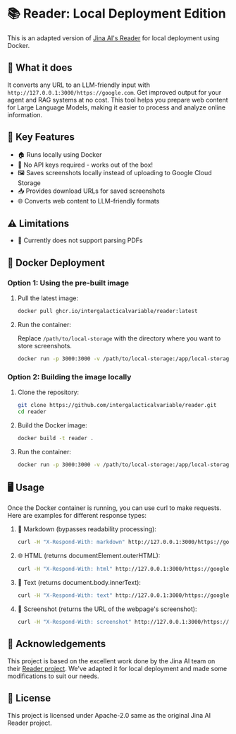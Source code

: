 # 📚 Reader: Local Deployment Edition

This is an adapted version of [Jina AI's Reader](https://github.com/jina-ai/reader) for local deployment using Docker. 

## 🎯 What it does

It converts any URL to an LLM-friendly input with `http://127.0.0.1:3000/https://google.com`. Get improved output for your agent and RAG systems at no cost. This tool helps you prepare web content for Large Language Models, making it easier to process and analyze online information.

## 🚀 Key Features

- 🏠 Runs locally using Docker
- 🔑 No API keys required - works out of the box!
- 🖼️ Saves screenshots locally instead of uploading to Google Cloud Storage
- 📥 Provides download URLs for saved screenshots
- 🌐 Converts web content to LLM-friendly formats

## ⚠️ Limitations

- 📄 Currently does not support parsing PDFs

## 🐳 Docker Deployment

### Option 1: Using the pre-built image

1. Pull the latest image:
   ```bash
   docker pull ghcr.io/intergalacticalvariable/reader:latest
   ```

2. Run the container:
   
   Replace `/path/to/local-storage` with the directory where you want to store screenshots.
   
   ```bash
   docker run -p 3000:3000 -v /path/to/local-storage:/app/local-storage ghcr.io/intergalacticalvariable/reader:latest
   ```


### Option 2: Building the image locally

1. Clone the repository:
   ```bash
   git clone https://github.com/intergalacticalvariable/reader.git
   cd reader
   ```

2. Build the Docker image:
   ```bash
   docker build -t reader .
   ```

3. Run the container:
   ```bash
   docker run -p 3000:3000 -v /path/to/local-storage:/app/local-storage reader
   ```

## 🖥️ Usage

Once the Docker container is running, you can use curl to make requests. Here are examples for different response types:

1. 📝 Markdown (bypasses readability processing):
   ```bash
   curl -H "X-Respond-With: markdown" http://127.0.0.1:3000/https://google.com
   ```

2. 🌐 HTML (returns documentElement.outerHTML):
   ```bash
   curl -H "X-Respond-With: html" http://127.0.0.1:3000/https://google.com
   ```

3. 📄 Text (returns document.body.innerText):
   ```bash
   curl -H "X-Respond-With: text" http://127.0.0.1:3000/https://google.com
   ```

4. 📸 Screenshot (returns the URL of the webpage's screenshot):
   ```bash
   curl -H "X-Respond-With: screenshot" http://127.0.0.1:3000/https://google.com
   ```

## 🙏 Acknowledgements

This project is based on the excellent work done by the Jina AI team on their [Reader project](https://github.com/jina-ai/reader). We've adapted it for local deployment and made some modifications to suit our needs.

## 📜 License

This project is licensed under Apache-2.0 same as the original Jina AI Reader project.
